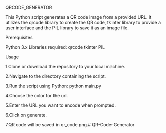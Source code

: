 QRCODE_GENERATOR

This Python script generates a QR code image from a provided URL. It utilizes the qrcode library to create the QR code, tkinter library to provide a user interface and the PIL library to save it as an image file.

Prerequisites

Python 3.x Libraries required: qrcode tkinter PIL

Usage

1.Clone or download the repository to your local machine.

2.Navigate to the directory containing the script.

3.Run the script using Python: python main.py

4.Choose the color for the url.

5.Enter the URL you want to encode when prompted.

6.Click on generate.

7.QR code will be saved in qr_code.png.# QR-Code-Generator
